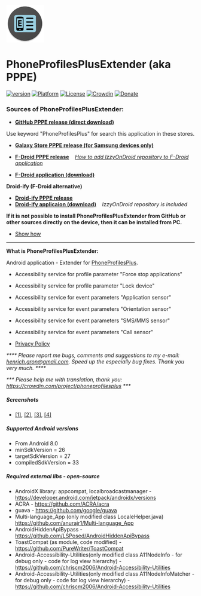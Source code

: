 <img src="art/ic_launcher-web.png" width="100" height="100">  

PhoneProfilesPlusExtender (aka PPPE)
====================================

[![version](https://img.shields.io/badge/version-8.1.2-blue)](https://github.com/henrichg/PhoneProfilesPlusExtender/releases/tag/8.1.2)
[![Platform](https://img.shields.io/badge/platform-android-green.svg)](http://developer.android.com/index.html)
[![License](https://img.shields.io/hexpm/l/plug.svg)](https://github.com/henrichg/PhoneProfilesPlus/blob/master/LICENSE)
[![Crowdin](https://badges.crowdin.net/phoneprofilesplus/localized.svg)](https://crowdin.com/project/phoneprofilesplus)
[![Donate](https://img.shields.io/badge/Donate-PayPal-green.svg)](https://www.paypal.com/cgi-bin/webscr?cmd=_donations&business=AF5QK49DMAL2U&currency_code=EUR)

### Sources of PhoneProfilesPlusExtender:

- __[GitHub PPPE release (direct download)](https://github.com/henrichg/PhoneProfilesPlusExtender/releases/latest/download/PhoneProfilesPlusExtender.apk)__

Use keyword "PhoneProfilesPlus" for search this application in these stores.

- __[Galaxy Store PPPE release (for Samsung devices only)](https://galaxystore.samsung.com/detail/sk.henrichg.phoneprofilesplusextender)__

- __[F-Droid PPPE release](https://apt.izzysoft.de/fdroid/index/apk/sk.henrichg.phoneprofilesplusextender)__
&nbsp;&nbsp;&nbsp;_[How to add IzzyOnDroid repository to F-Droid application](https://apt.izzysoft.de/fdroid/index/info)_  
- __[F-Droid application (download)](https://www.f-droid.org/)__

__Droid-ify (F-Droid alternative)__  
- __[Droid-ify PPPE release](https://apt.izzysoft.de/fdroid/index/apk/sk.henrichg.phoneprofilesplusextender)__  
- __[Droid-ify applicaion (download)](https://apt.izzysoft.de/fdroid/index/apk/com.looker.droidify)__
&nbsp;&nbsp;&nbsp;_IzzyOnDroid repository is included_

__If it is not possible to install PhoneProfilesPlusExtender from GitHub or other sources directly on the device, then it can be installed from PC.__
- [Show how](docs/install_apk_from_pc.md)

---

__What is PhoneProfilesPlusExtender:__

Android application - Extender for [PhoneProfilesPlus](https://github.com/henrichg/PhoneProfilesPlus).
- Accessibility service for profile parameter "Force stop applications"
- Accessibility service for profile parameter "Lock device"
- Accessibility service for event parameters "Application sensor"
- Accessibility service for event parameters "Orientation sensor"
- Accessibility service for event parameters "SMS/MMS sensor"
- Accessibility service for event parameters "Call sensor"


- [Privacy Policy](https://henrichg.github.io/PhoneProfilesPlus/privacy_policy.html)

_**** Please report me bugs, comments and suggestions to my e-mail: <henrich.gron@gmail.com>. Speed up the especially bug fixes. Thank you very much. ****_

_*** Please help me with translation, thank you: <https://crowdin.com/project/phoneprofilesplus> ***_

##### Screenshots
- [[1]](art/phoneScreenshots/01.png),
[[2]](art/phoneScreenshots/02.png),
[[3]](art/phoneScreenshots/03.png),
[[4]](art/phoneScreenshots/04.png)

##### Supported Android versions

- From Android 8.0
- minSdkVersion = 26
- targetSdkVersion = 27
- compiledSdkVersion = 33

##### Required external libs - open-source

- AndroidX library: appcompat, localbroadcastmanager - https://developer.android.com/jetpack/androidx/versions
- ACRA - https://github.com/ACRA/acra
- guava - https://github.com/google/guava
- Multi-language_App (only modified class LocaleHelper.java) https://github.com/anurajr1/Multi-language_App
- AndroidHiddenApiBypass - https://github.com/LSPosed/AndroidHiddenApiBypass
- ToastCompat (as module, code modified) - https://github.com/PureWriter/ToastCompat
- Android-Accessibility-Utilities(only modified class A11NodeInfo - for debug only - code for log view hierarchy) - https://github.com/chriscm2006/Android-Accessibility-Utilities
- Android-Accessibility-Utilities(only modified class A11NodeInfoMatcher - for debug only - code for log view hierarchy) - https://github.com/chriscm2006/Android-Accessibility-Utilities
